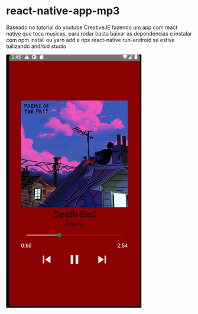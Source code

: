 # react-native-app-mp3

Baseado no tutorial do youtube CreativeJE fazendo um app com react native que toca musicas, para rodar basta baixar as dependencias e instalar com npm install ou yarn add e npx react-native run-android se estive tuilizando android studio

<img src="t.png"/>
